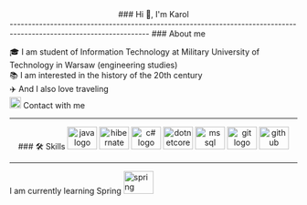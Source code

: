 <div align="center">
### Hi 👋, I'm Karol
</div>
--------------------------------------------------------------------------------------------------------------------
### About me

🎓 I am student of Information Technology at Military University of Technology in Warsaw (engineering studies) </br>
📚 I am interested in the history of the 20th century </br>
✈️ And I also love traveling </br>
<img src="https://cdn.worldvectorlogo.com/logos/linkedin-icon-2.svg" height="20" width="20" alt="linkedin logo"/> Contact with me <br>

--------------------------------------------------------------------------------------------------------------------

<div align="center">
### 🛠️ Skills

<img src="https://cdn.worldvectorlogo.com/logos/java.svg" height="40" width="52" alt="java logo"/>
<img src="https://cdn.worldvectorlogo.com/logos/hibernate.svg" height="40" width="52" alt="hibernate logo"  />
<img src="https://cdn.worldvectorlogo.com/logos/c--4.svg" height="40" width="52" alt="c# logo" />
<img src="https://cdn.worldvectorlogo.com/logos/dotnet.svg" height="40" width="52" alt="dotnetcore logo"  />
<img src="https://cdn.worldvectorlogo.com/logos/microsoft-sql-server-1.svg" height="40" width="52" alt="ms sql server logo"  />
<img src="https://cdn.jsdelivr.net/gh/devicons/devicon/icons/git/git-original.svg" height="40" width="52" alt="git logo"  />
<img src="https://cdn.worldvectorlogo.com/logos/github-icon-1.svg" height="40" width="52" alt="github logo"  />

</div>

--------------------------------------------------------------------------------------------------------------------

I am currently learning Spring  <img src="https://cdn.worldvectorlogo.com/logos/spring-3.svg" height="40" width="52" alt="spring logo"  />



<!--
**karolchoron/karolchoron** is a ✨ _special_ ✨ repository because its `README.md` (this file) appears on your GitHub profile.

Here are some ideas to get you started:

- 🔭 I’m currently working on ...
- 🌱 I’m currently learning ...
- 👯 I’m looking to collaborate on ...
- 🤔 I’m looking for help with ...
- 💬 Ask me about ...
- 📫 How to reach me: ...
- 😄 Pronouns: ...
- ⚡ Fun fact: ...
-->
